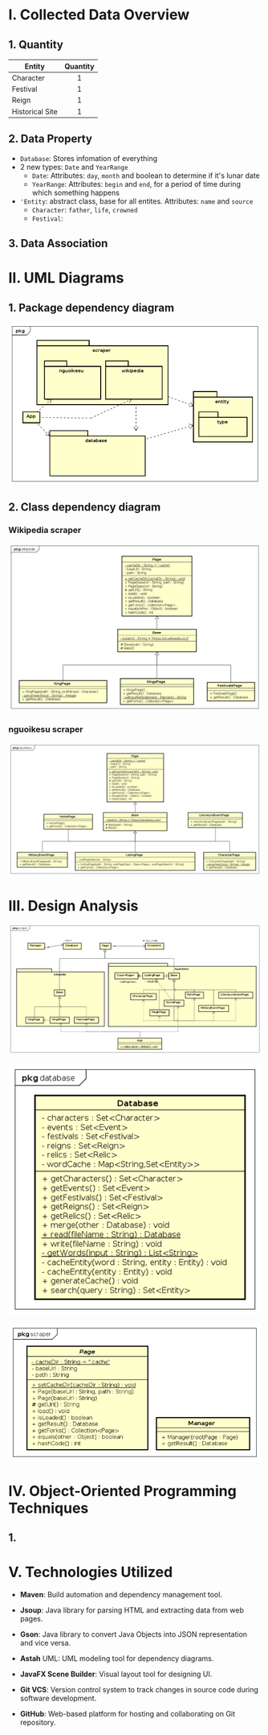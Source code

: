 # I. Collected Data Overview

## 1. Quantity

Entity | Quantity |
-------- |:--------:|
Character |    1     |
Festival |    1     |
Reign |    1     |
Historical Site |    1     |

## 2. Data Property

- `Database`: Stores infomation of everything
- 2 new types: `Date` and `YearRange`
  - `Date`: Attributes: `day`, `month` and boolean to determine if it's lunar date
  - `YearRange`: Attributes: `begin` and `end`, for a period of time during which something happens  
- `'Entity`: abstract class, base for all entites. Attributes: `name` and `source`
  - `Character`: `father`, `life`, `crowned`
  - `Festival`:
## 3. Data Association

# II. UML Diagrams

## 1. Package dependency diagram
![package_dep](UML/package_dep.png)
## 2. Class dependency diagram
### Wikipedia scraper
![](UML/wikipedia.png)

### nguoikesu scraper
![](UML/nguoikesu.png)

# III. Design Analysis

![](UML/scrape_call.png)

![](UML/simpledb.png)

![](UML/scraper.png)

# IV. Object-Oriented Programming Techniques

## 1. 

# V. Technologies Utilized

- **Maven**: Build automation and dependency management tool.
- **Jsoup**: Java library for parsing HTML and extracting data from web pages.
- **Gson**: Java library to convert Java Objects into JSON representation and vice versa.
- **Astah** UML: UML modeling tool for dependency diagrams.
- **JavaFX Scene Builder**: Visual layout tool for designing UI.
- **Git VCS**: Version control system to track changes in source code during software development.

- **GitHub**: Web-based platform for hosting and collaborating on Git repository.
